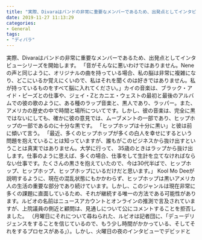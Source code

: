 ```yaml
---
title: "実際、Divaraはバンドの非常に重要なメンバーであるため、出発点としてインタビューシリーズを開始します。"
date: 2019-11-27 11:13:29
categories:
- General
tags:
- "ディバラ"
---
```


実際、Divaraはバンドの非常に重要なメンバーであるため、出発点としてインタビューシリーズを開始します。 「音がそんなに悪いわけではありません。Neneの声と同じように、オリジナルの曲を持っている場合、私の脳は非常に複雑になり、どこにいるか覚えにくいので、私はそれを聞くのは好きではありません。私が持っているものをすべて脳に入れてください。」カイの音楽は、ブラック・アイド・ピーズとの仕事や、ジェイ・Zとカニエ・ウェストの最初と最後のアルバムでの彼の歌のように、ある種のラップ音楽と、黒人であり、ラッパー。また、アメリカの歴史の中で時間と場所についてです。しかし、彼の音楽は、完全に黒ではないにしても、確かに彼の意見では、ムーブメントの一部であり、ヒップホップの一部であるのに十分な黒です。 「ヒップホップは十分に黒い」と彼は前に傾いて言う。 「最近、多くのヒップホップが多くの白人を幸せにするという問題を抱えていることは知っていますが、誰もがこのビジネスから抜け出すということは真実ではありません。大学に行って、 35歳のときはラップから抜け出します。仕事のように思えば、多くの場合、仕事をして生計を立てなければならない仕事です。たくさんの黒さを抱えていたので、今は30代半ばで、ヒップホップ、ヒップホップ、ヒップホップにいるだけだと思います。」 Kool Mo Deeが説明するように、現在の混乱状態にもかかわらず、ヒップホップは黒いアメリカ人の生活の重要な部分であり続けています。しかし、このジャンルは現在非常に多くの課題に直面しているため、それが継続する唯一の方法である可能性があります。ルビオの名前はニュースアカウントとオンラインの推測で言及されていますが、上院議員の側近と顧問は、見通しについて公にコメントすることを拒否しました。 （月曜日にそれについて尋ねられた、ルビオは記者団に、「デューデリジェンスをすることを信じているので、もう少し時間がかかっている、そしてそれをするプロセスがある」）。しかし、火曜日の夜のインタビューでデビッドと
